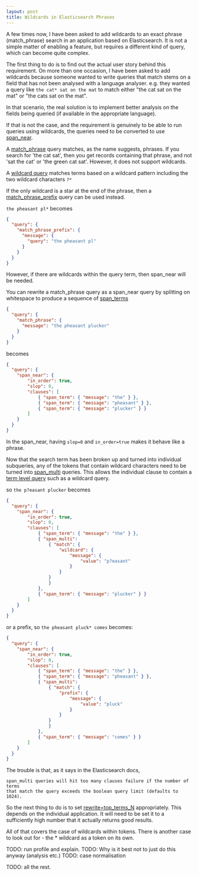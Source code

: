 ```yaml
---
layout: post
title: Wildcards in Elasticsearch Phrases
---
```


A few times now, I have been asked to add wildcards to an exact phrase 
(match_phrase) search in an application based on Elasticsearch.
It is not a simple matter of enabling a feature, but requires a different
kind of query, which can become quite complex.

The first thing to do is to find out the actual user story behind this
requirement. On more than one occasion, I have been asked to add wildcards
because someone wanted to write queries that match stems on a field that has
not been analysed with a language analyser.  e.g. they wanted a query like
`the cat* sat on the mat` to match either "the cat sat on the mat" or
"the cats sat on the mat".

In that scenario, the real solution is to implement better analysis on the
fields being queried (if available in the appropriate language).

If that is not the case, and the requirement is genuinely to be able to 
run queries using wildcards, the queries need to be converted to use 
[span_near](https://www.elastic.co/guide/en/elasticsearch/reference/7.x/query-dsl-span-near-query.html).

A [match_phrase](https://www.elastic.co/guide/en/elasticsearch/reference/7.x/query-dsl-match-query-phrase.html) 
query matches, as the name suggests, phrases.  If you search for 'the cat sat',
then you get records containing that phrase, and not 'sat the cat' or 
'the green cat sat'.  However, it does not support wildcards.

A [wildcard query](https://www.elastic.co/guide/en/elasticsearch/reference/7.x/query-dsl-wildcard-query.html)
matches terms based on a wildcard pattern including the two wildcard characters `?*`

If the only wildcard is a star at the end of the phrase, then a 
[match_phrase_prefix](https://www.elastic.co/guide/en/elasticsearch/reference/7.x/query-dsl-match-query-phrase-prefix.html)
 query can be used instead.

`the pheasant pl*` becomes

```json
{
  "query": {
    "match_phrase_prefix": {
      "message": {
        "query": "the pheasant pl"
      }
    }
  }
}
```

However, if there are wildcards within the query term, then span_near will be 
needed.

You can rewrite a match_phrase query as a span_near query by splitting on 
whitespace to produce a sequence of [span_terms](https://www.elastic.co/guide/en/elasticsearch/reference/7.x/query-dsl-span-term-query.html)


```json
{
  "query": {
    "match_phrase": {
      "message": "the pheasant plucker"
    }
  }
}
```

becomes

```json
{
  "query": {
    "span_near": {
    	"in_order": true,
    	"slop": 0,
    	"clauses": [
	    	{ "span_term": { "message": "the" } },
	    	{ "span_term": { "message": "pheasant" } },
	    	{ "span_term": { "message": "plucker" } }
    	]
    }
  }
}
```

In the span_near, having `slop=0` and `in_order=true` makes it behave like a 
phrase.

Now that the search term has been broken up and turned into individual
subqueries, any of the tokens that contain wildcard characters need to be
turned into [span_multi](https://www.elastic.co/guide/en/elasticsearch/reference/7.x/query-dsl-span-multi-term-query.html)
queries. This allows the individual clause to contain a [term level query](https://www.elastic.co/guide/en/elasticsearch/reference/7.x/term-level-queries.html)
such as a wildcard query.

so `the p?easant plucker` becomes

```json
{
  "query": {
    "span_near": {
    	"in_order": true,
    	"slop": 0,
    	"clauses": [
	    	{ "span_term": { "message": "the" } },
	    	{ "span_multi": 
	    		{ "match": {
	    			"wildcard": {
	    				"message": {
	    					"value": "p?easant"
	    				}
	    			}	
	    		}
	    		}
	    	},
	    	{ "span_term": { "message": "plucker" } }
    	]
    }
  }
}
```

or a prefix, so `the pheasant pluck* comes` becomes:

```json
{
  "query": {
    "span_near": {
    	"in_order": true,
    	"slop": 0,
    	"clauses": [
	    	{ "span_term": { "message": "the" } },
	    	{ "span_term": { "message": "pheasant" } },
	    	{ "span_multi": 
	    		{ "match": {
	    			"prefix": {
	    				"message": {
	    					"value": "pluck"
	    				}
	    			}	
	    		}
	    		}
	    	},
	    	{ "span_term": { "message": "comes" } }
    	]
    }
  }
}
```

The trouble is that, as it says in the Elasticsearch docs, 

	span_multi queries will hit too many clauses failure if the number of terms
	that match the query exceeds the boolean query limit (defaults to 1024).

So the next thing to do is to set [rewrite=top_terms_N](https://www.elastic.co/guide/en/elasticsearch/reference/7.x/query-dsl-multi-term-rewrite.html)
appropriately. This depends on the individual application. It will need to 
be set it to a sufficiently high number that it actually returns good results.

All of that covers the case of wildcards within tokens.  There is another case
to look out for - the * wildcard as a token on its own.


TODO: run profile and explain.
TODO: Why is it best not to just do this anyway (analysis etc.)
TODO: case normalisation

TODO: all the rest.
